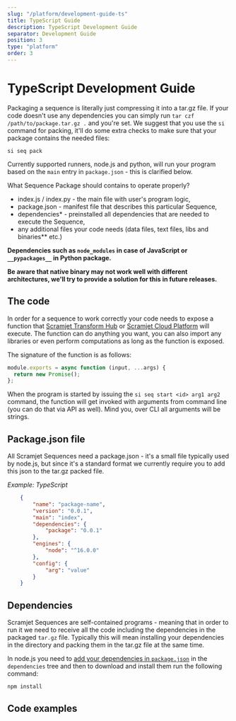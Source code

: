 ```yaml
---
slug: "/platform/development-guide-ts"
title: TypeScript Guide
description: TypeScript Development Guide
separator: Development Guide
position: 3
type: "platform"
order: 3
---
```


# TypeScript Development Guide

Packaging a sequence is literally just compressing it into a tar.gz file. If your code doesn't use any dependencies you can simply run `tar czf /path/to/package.tar.gz .` and you're set. We suggest that you use the `si` command for packing, it'll do some extra checks to make sure that your package contains the needed files:

```
si seq pack
```

Currently supported runners, node.js and python, will run your program based on the `main` entry in `package.json` - this is clarified below.

What Sequence Package should contains to operate properly?

- index.js / index.py - the main file with user's program logic,
- package.json - manifest file that describes this particular Sequence,
- dependencies\* - preinstalled all dependencies that are needed to execute the Sequence,
- any additional files your code needs (data files, text files, libs and binaries\*\* etc.)

**Dependencies such as `node_modules` in case of JavaScript or `__pypackages__` in Python package.**

**Be aware that native binary may not work well with different architectures, we'll try to provide a solution for this in future releases.**

## The code

In order for a sequence to work correctly your code needs to expose a function that [Scramjet Transform Hub](/platform/transform-hub) or [Scramjet Cloud Platform](/platform) will execute. The function can do anything you want, you can also import any libraries or even perform computations as long as the function is exposed.

The signature of the function is as follows:

```js
module.exports = async function (input, ...args) {
  return new Promise();
};
```

When the program is started by issuing the `si seq start <id> arg1 arg2` command, the function will get invoked with arguments from command line (you can do that via API as well). Mind you, over CLI all arguments will be strings.

## Package.json file

All Scramjet Sequences need a package.json - it's a small file typically used by node.js, but since it's a standard format we currently require you to add this json to the tar.gz packed file.

_Example: TypeScript_

```json
    {​​
        "name": "package-name",​​
        "version": "0.0.1",​​
        "main": "index",​​
        "dependencies": {​​
            "package": "0.0.1"
        },​​
        "engines": {​​
            "node": "^16.0.0"
        },
        "config": {​​
            "arg": "value"
        }​​
    }
```

## Dependencies

Scramjet Sequences are self-contained programs - meaning that in order to run it we need to receive all the code including the dependencies in the packaged `tar.gz` file. Typically this will mean installing your dependencies in the directory and packing them in the tar.gz file at the same time.

In node.js you need to [add your dependencies in `package.json`](https://docs.npmjs.com/specifying-dependencies-and-devdependencies-in-a-package-json-file) in the `dependencies` tree and then to download and install them run the following command:

```bash
npm install
```

## Code examples
